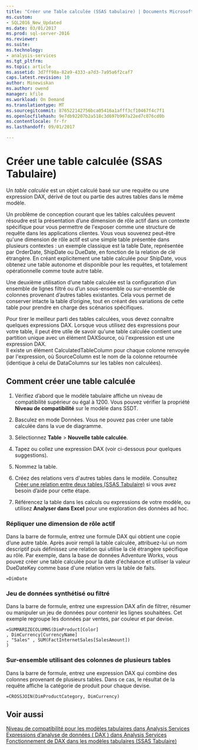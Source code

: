 ```yaml
---
title: "Créer une Table calculée (SSAS tabulaire) | Documents Microsoft"
ms.custom:
- SQL2016_New_Updated
ms.date: 03/01/2017
ms.prod: sql-server-2016
ms.reviewer: 
ms.suite: 
ms.technology:
- analysis-services
ms.tgt_pltfrm: 
ms.topic: article
ms.assetid: 3d7ff98a-82a9-4333-a7d3-7a95a6f2caf7
caps.latest.revision: 10
author: Minewiskan
ms.author: owend
manager: kfile
ms.workload: On Demand
ms.translationtype: MT
ms.sourcegitcommit: 876522142756bca05416a1afff3cf10467f4c7f1
ms.openlocfilehash: 9e7db92207b2a518c3d697b997a22ed7c076cd0b
ms.contentlocale: fr-fr
ms.lasthandoff: 09/01/2017

---
```

# <a name="create-a-calculated-table-ssas-tabular"></a>Créer une table calculée (SSAS Tabulaire)
  Un *table calculée* est un objet calculé basé sur une requête ou une expression DAX, dérivé de tout ou partie des autres tables dans le même modèle.  
  
 Un problème de conception courant que les tables calculées peuvent résoudre est la présentation d’une dimension de rôle actif dans un contexte spécifique pour vous permettre de l'exposer comme une structure de requête dans les applications clientes.  Vous vous souvenez peut-être qu'une dimension de rôle actif est une simple table présentée dans plusieurs contextes : un exemple classique est la table Date, représentée par OrderDate, ShipDate ou DueDate, en fonction de la relation de clé étrangère. En créant explicitement une table calculée pour ShipDate, vous obtenez une table autonome et disponible pour les requêtes, et totalement opérationnelle comme toute autre table.  
  
 Une deuxième utilisation d’une table calculée est la configuration d’un ensemble de lignes filtré ou d’un sous-ensemble ou sur-ensemble de colonnes provenant d’autres tables existantes. Cela vous permet de conserver intacte la table d’origine, tout en créant des variations de cette table pour prendre en charge des scénarios spécifiques.  
  
 Pour tirer le meilleur parti des tables calculées, vous devez connaître quelques expressions DAX. Lorsque vous utilisez des expressions pour votre table, il peut être utile de savoir qu'une table calculée contient une partition unique avec un élément DAXSource, où l'expression est une expression DAX.  
Il existe un élément CalculatedTableColumn pour chaque colonne renvoyée par l'expression, où SourceColumn est le nom de la colonne retournée (identique à celui de DataColumns sur les tables non calculées).  
  
## <a name="how-to-create-a-calculated-table"></a>Comment créer une table calculée  
  
1.  Vérifiez d’abord que le modèle tabulaire affiche un niveau de compatibilité supérieur ou égal à 1200. Vous pouvez vérifier la propriété **Niveau de compatibilité** sur le modèle dans SSDT.  
  
2.  Basculez en mode Données. Vous ne pouvez pas créer une table calculée dans la vue de diagramme.  
  
3.  Sélectionnez **Table** > **Nouvelle table calculée**.  
  
4.  Tapez ou collez une expression DAX (voir ci-dessous pour quelques suggestions).  
  
5.  Nommez la table.  
  
6.  Créez des relations vers d'autres tables dans le modèle. Consultez [Créer une relation entre deux tables &#40;SSAS Tabulaire&#41;](../../analysis-services/tabular-models/create-a-relationship-between-two-tables-ssas-tabular.md) si vous avez besoin d’aide pour cette étape.  
  
7.  Référencez la table dans les calculs ou expressions de votre modèle, ou utilisez **Analyser dans Excel** pour une exploration des données ad hoc.  
  
### <a name="replicate-a-role-playing-dimension"></a>Répliquer une dimension de rôle actif  
 Dans la barre de formule, entrez une formule DAX qui obtient une copie d’une autre table. Après avoir rempli la table calculée, attribuez-lui un nom descriptif puis définissez une relation qui utilise la clé étrangère spécifique au rôle. Par exemple, dans la base de données Adventure Works, vous pouvez créer une table calculée pour la date d'échéance et utiliser la valeur DueDateKey comme base d'une relation vers la table de faits.  
  
```  
=DimDate  
```  
  
### <a name="summarized-or-filtered-dataset"></a>Jeu de données synthétisé ou filtré  
 Dans la barre de formule, entrez une expression DAX afin de filtrer, résumer ou manipuler un jeu de données pour contenir les lignes souhaitées. Cet exemple regroupe les données par ventes, par couleur et par devise.  
  
```  
=SUMMARIZECOLUMNS(DimProduct[Color]  
, DimCurrency[CurrencyName]   
, "Sales" , SUM(FactInternetSales[SalesAmount])  
)  
```  
  
### <a name="superset-using-columns-from-multiple-tables"></a>Sur-ensemble utilisant des colonnes de plusieurs tables  
 Dans la barre de formule, entrez une expression DAX qui combine des colonnes provenant de plusieurs tables. Dans ce cas, le résultat de la requête affiche la catégorie de produit pour chaque devise.  
  
```  
=CROSSJOIN(DimProductCategory, DimCurrency)  
```  
  
## <a name="see-also"></a>Voir aussi  
 [Niveau de compatibilité pour les modèles tabulaires dans Analysis Services](../../analysis-services/tabular-models/compatibility-level-for-tabular-models-in-analysis-services.md)   
 [Expressions d’analyse de données &#40; DAX &#41; dans Analysis Services](http://msdn.microsoft.com/library/abb336c9-3346-4cab-b91b-90f93f4575e5)   
 [Fonctionnement de DAX dans les modèles tabulaires &#40;SSAS Tabulaire&#41;](../../analysis-services/tabular-models/understanding-dax-in-tabular-models-ssas-tabular.md)  
  
  

